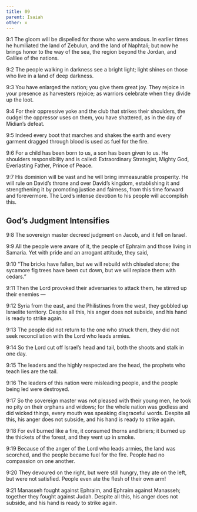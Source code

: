 ```yaml
---
title: 09
parent: Isaiah
other: x
---
```



<a name="9:1">9:1</a> The gloom will be dispelled for those who were anxious.
In earlier times he humiliated
the land of Zebulun,
and the land of Naphtali;
but now he brings honor
to the way of the sea,
the region beyond the Jordan,
and Galilee of the nations.

<a name="9:2">9:2</a> The people walking in darkness
see a bright light;
light shines
on those who live in a land of deep darkness.

<a name="9:3">9:3</a> You have enlarged the nation;
you give them great joy.
They rejoice in your presence
as harvesters rejoice;
as warriors celebrate when they divide up the loot.

<a name="9:4">9:4</a> For their oppressive yoke
and the club that strikes their shoulders,
the cudgel the oppressor uses on them,
you have shattered, as in the day of Midian’s defeat.

<a name="9:5">9:5</a> Indeed every boot that marches and shakes the earth
and every garment dragged through blood
is used as fuel for the fire.

<a name="9:6">9:6</a> For a child has been born to us,
a son has been given to us.
He shoulders responsibility
and is called:
Extraordinary Strategist,
Mighty God,
Everlasting Father,
Prince of Peace.

<a name="9:7">9:7</a> His dominion will be vast
and he will bring immeasurable prosperity.
He will rule on David’s throne
and over David’s kingdom,
establishing it and strengthening it
by promoting justice and fairness,
from this time forward and forevermore.
The Lord’s intense devotion to his people will accomplish this.

## God’s Judgment Intensifies


<a name="9:8">9:8</a> The sovereign master decreed judgment on Jacob,
and it fell on Israel.

<a name="9:9">9:9</a> All the people were aware of it,
the people of Ephraim and those living in Samaria.
Yet with pride and an arrogant attitude, they said,

<a name="9:10">9:10</a> “The bricks have fallen,
but we will rebuild with chiseled stone;
the sycamore fig trees have been cut down,
but we will replace them with cedars.”

<a name="9:11">9:11</a> Then the Lord provoked their adversaries to attack them,
he stirred up their enemies — 

<a name="9:12">9:12</a> Syria from the east,
and the Philistines from the west,
they gobbled up Israelite territory.
Despite all this, his anger does not subside,
and his hand is ready to strike again.

<a name="9:13">9:13</a> The people did not return to the one who struck them,
they did not seek reconciliation with the Lord who leads armies.

<a name="9:14">9:14</a> So the Lord cut off Israel’s head and tail,
both the shoots and stalk in one day.

<a name="9:15">9:15</a> The leaders and the highly respected are the head,
the prophets who teach lies are the tail.

<a name="9:16">9:16</a> The leaders of this nation were misleading people,
and the people being led were destroyed.

<a name="9:17">9:17</a> So the sovereign master was not pleased with their young men,
he took no pity on their orphans and widows;
for the whole nation was godless and did wicked things,
every mouth was speaking disgraceful words.
Despite all this, his anger does not subside,
and his hand is ready to strike again.

<a name="9:18">9:18</a> For evil burned like a fire,
it consumed thorns and briers;
it burned up the thickets of the forest,
and they went up in smoke.

<a name="9:19">9:19</a> Because of the anger of the Lord who leads armies, the land was scorched,
and the people became fuel for the fire.
People had no compassion on one another.

<a name="9:20">9:20</a> They devoured on the right, but were still hungry,
they ate on the left, but were not satisfied.
People even ate the flesh of their own arm!

<a name="9:21">9:21</a> Manasseh fought against Ephraim,
and Ephraim against Manasseh;
together they fought against Judah.
Despite all this, his anger does not subside,
and his hand is ready to strike again.